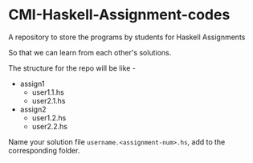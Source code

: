# CMI-Haskell-Assignment-codes

A repository to store the programs by students for Haskell Assignments

So that we can learn from each other's solutions.

The structure for the repo will be like -
- assign1
  - user1.1.hs
  - user2.1.hs
- assign2
  - user1.2.hs
  - user2.2.hs   
 
Name your solution file `username.<assignment-num>.hs`, add to the corresponding
folder.
